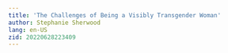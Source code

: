 ```yaml
---
title: 'The Challenges of Being a Visibly Transgender Woman'
author: Stephanie Sherwood
lang: en-US
zid: 20220628223409
---
```


